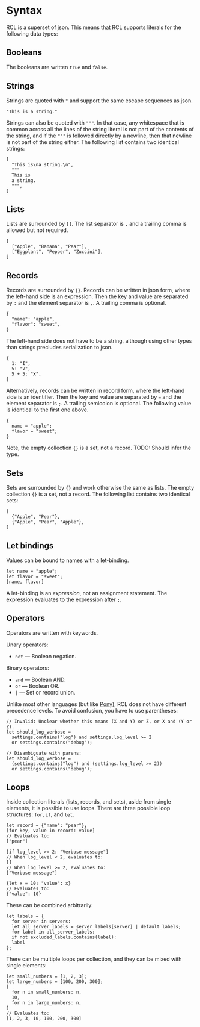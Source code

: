 # Syntax

RCL is a superset of json. This means that RCL supports literals for the
following data types:

## Booleans

The booleans are written `true` and `false`.

## Strings

Strings are quoted with `"` and support the same escape sequences as json.

    "This is a string."

Strings can also be quoted with `"""`. In that case, any whitespace that is
common across all the lines of the string literal is not part of the contents
of the string, and if the `"""` is followed directly by a newline, then that
newline is not part of the string either. The following list contains two
identical strings:

    [
      "This is\na string.\n",
      """
      This is
      a string.
      """,
    ]

## Lists

Lists are surrounded by `[]`. The list separator is `,` and a trailing comma is
allowed but not required.

    [
      ["Apple", "Banana", "Pear"],
      ["Eggplant", "Pepper", "Zuccini"],
    ]

## Records

Records are surrounded by `{}`. Records can be written in json form, where the
left-hand side is an expression. Then the key and value are separated by `:` and
the element separator is `,`. A trailing comma is optional.

    {
      "name": "apple",
      "flavor": "sweet",
    }

The left-hand side does not have to be a string, although using other types than
strings precludes serialization to json.

    {
      1: "I",
      5: "V",
      5 + 5: "X",
    }

Alternatively, records can be written in record form, where the left-hand side
is an identifier. Then the key and value are separated by `=` and the element
separator is `;`. A trailing semicolon is optional. The following value is
identical to the first one above.

    {
      name = "apple";
      flavor = "sweet";
    }

Note, the empty collection `{}` is a set, not a record.
TODO: Should infer the type.

## Sets

Sets are surrounded by `{}` and work otherwise the same as lists. The empty
collection `{}` is a set, not a record. The following list contains two
identical sets:

    [
      {"Apple", "Pear"},
      {"Apple", "Pear", "Apple"},
    ]

## Let bindings

Values can be bound to names with a let-binding.

    let name = "apple";
    let flavor = "sweet";
    [name, flavor]

A let-binding is an _expression_, not an assignment statement. The expression
evaluates to the expression after `;`.

## Operators

Operators are written with keywords.

Unary operators:

 * `not` — Boolean negation.

Binary operators:

 * `and` — Boolean <abbr>AND</abbr>.
 * `or` — Boolean <abbr>OR</abbr>.
 * `|` — Set or record union.

Unlike most other languages (but like [Pony][pony-ops]), RCL does not have
different precedence levels. To avoid confusion, you have to use parentheses:

    // Invalid: Unclear whether this means (X and Y) or Z, or X and (Y or Z).
    let should_log_verbose =
      settings.contains("log") and settings.log_level >= 2
      or settings.contains("debug");

    // Disambiguate with parens:
    let should_log_verbose =
      (settings.contains("log") and (settings.log_level >= 2))
      or settings.contains("debug");

[pony-ops]: https://tutorial.ponylang.io/expressions/ops.html#precedence

## Loops

Inside collection literals (lists, records, and sets), aside from single
elements, it is possible to use loops. There are three possible loop structures:
`for`, `if`, and `let`.

    let record = {"name": "pear"};
    [for key, value in record: value]
    // Evaluates to:
    ["pear"]

    [if log_level >= 2: "Verbose message"]
    // When log_level < 2, evaluates to:
    []
    // When log_level >= 2, evaluates to:
    ["Verbose message"]

    {let x = 10; "value": x}
    // Evaluates to:
    {"value": 10}

These can be combined arbitrarily:

    let labels = {
      for server in servers:
      let all_server_labels = server_labels[server] | default_labels;
      for label in all_server_labels:
      if not excluded_labels.contains(label):
      label
    };

There can be multiple loops per collection, and they can be mixed with single
elements:

    let small_numbers = [1, 2, 3];
    let large_numbers = [100, 200, 300];
    [
      for n in small_numbers: n,
      10,
      for n in large_numbers: n,
    ]
    // Evaluates to:
    [1, 2, 3, 10, 100, 200, 300]
